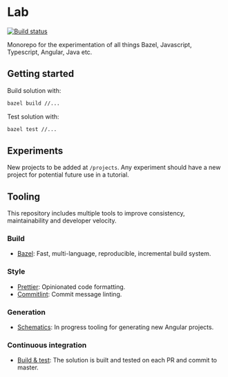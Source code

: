 # Lab

<p>
    <a href="https://github.com/allocadia-jack/lab/actions?query=workflow%3ABuild+branch%3Amaster+">
        <img alt="Build status" src="https://github.com/allocadia-jack/lab/actions/workflows/main.yml/badge.svg">
    </a>
</p>

Monorepo for the experimentation of all things Bazel, Javascript, Typescript, Angular, Java etc.

## Getting started

Build solution with:
```zsh
bazel build //...
```

Test solution with:
```zsh
bazel test //...
```

## Experiments

New projects to be added at `/projects`. Any experiment should have a new project for potential future use in a tutorial.

## Tooling

This repository includes multiple tools to improve consistency, maintainability and developer velocity.

### Build
* [Bazel](https://bazel.build):  Fast, multi-language, reproducible, incremental build system.

### Style
* [Prettier](https://prettier.io/docs/en/index.html): Opinionated code formatting.
* [Commitlint](https://commitlint.js.org): Commit message linting.

### Generation
* [Schematics](https://github.com/allocadia-jack/lab/blob/master/tools/schematics/README.md): In progress tooling for generating new Angular projects.

### Continuous integration
* [Build & test](https://github.com/allocadia-jack/lab/actions?query=workflow%3ABuild): The solution is built and tested on each PR and commit to master.
